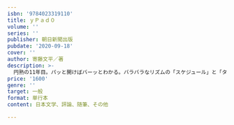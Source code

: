```yaml
---
isbn: '9784023319110'
title: ｙＰａｄ０
volume: ''
series: ''
publisher: 朝日新聞出版
pubdate: '2020-09-18'
cover: ''
author: 寄藤文平／著
description: >-
  円熟の11年目。パッと開けばバーッとわかる。バラバラなリズムの「スケジュール」と「タスク」がひと目でわかる。自分の「いま」がスッキリ見える。チマチマした電子アプリがまねできない、書いて、見て、感じながら使えるビジュアルPad。
price: '1600'
genre: ''
target: 一般
format: 単行本
content: 日本文学、評論、随筆、その他

---
```

